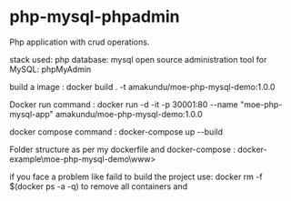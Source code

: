 
# php-mysql-phpadmin

Php application with crud operations.

stack used: php
database: mysql
open source administration tool for MySQL: phpMyAdmin

build a image : docker build . -t amakundu/moe-php-mysql-demo:1.0.0

Docker run command : docker run -d -it -p 30001:80 --name "moe-php-mysql-app" amakundu/moe-php-mysql-demo:1.0.0

docker compose command : docker-compose up --build

Folder structure as per my dockerfile and docker-compose : docker-example\moe-php-mysql-demo\www>

if you face a problem like faild to build the project use:  docker rm -f $(docker ps -a -q) to remove all containers and 
